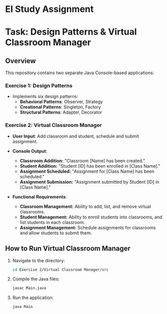 # EI Study Assignment

# Task: Design Patterns & Virtual Classroom Manager

## Overview

This repository contains two separate Java Console-based applications:


### **Exercise 1: Design Patterns**
- Implements six design patterns:
  - **Behavioral Patterns**: Observer, Strategy
  - **Creational Patterns**: Singleton, Factory
  - **Structural Patterns**: Adapter, Decorator
  

### **Exercise 2: Virtual Classroom Manager**
- **User Input**: Add classroom and student, schedule and submit assignment.
- **Console Output**:
  - **Classroom Addition:** "Classroom [Name] has been created."
  - **Student Addition:** "Student [ID] has been enrolled in [Class Name]."
  - **Assignment Scheduled:**  "Assignment for [Class Name] has been scheduled."
  - **Assignment Submission:**  "Assignment submitted by Student [ID] in [Class Name]."


- **Functional Requirements**:
  - **Classroom Management:** Ability to add, list, and remove virtual classrooms.
  - **Student Management:** Ability to enroll students into classrooms, and list students in each classroom.
  - **Assignment Management:**  Schedule assignments for classrooms and allow students to submit them.


## How to Run Virtual Classroom Manager

1. Navigate to the directory:
    ```bash
    cd Exercise 2/Virtual Classroom Manager/src
    ```
2. Compile the Java files:
    ```bash
    javac Main.java
    ```
3. Run the application:
    ```bash
    java Main
    ```
